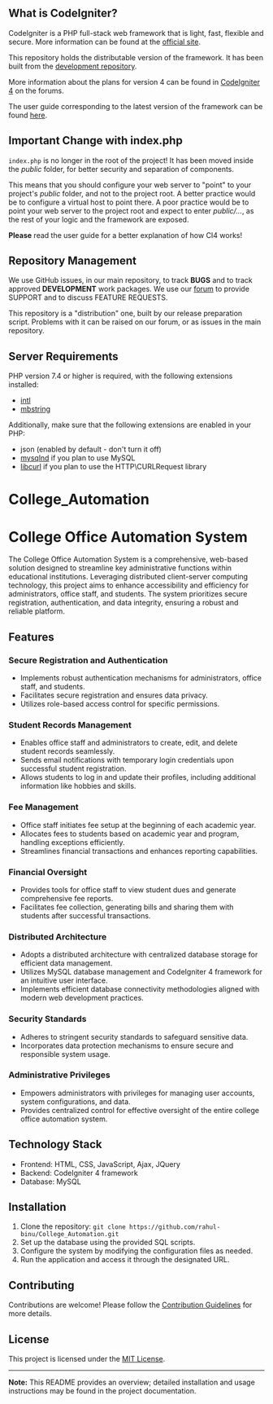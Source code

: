 ## What is CodeIgniter?

CodeIgniter is a PHP full-stack web framework that is light, fast, flexible and secure.
More information can be found at the [official site](https://codeigniter.com).

This repository holds the distributable version of the framework.
It has been built from the
[development repository](https://github.com/codeigniter4/CodeIgniter4).

More information about the plans for version 4 can be found in [CodeIgniter 4](https://forum.codeigniter.com/forumdisplay.php?fid=28) on the forums.

The user guide corresponding to the latest version of the framework can be found
[here](https://codeigniter4.github.io/userguide/).

## Important Change with index.php

`index.php` is no longer in the root of the project! It has been moved inside the *public* folder,
for better security and separation of components.

This means that you should configure your web server to "point" to your project's *public* folder, and
not to the project root. A better practice would be to configure a virtual host to point there. A poor practice would be to point your web server to the project root and expect to enter *public/...*, as the rest of your logic and the
framework are exposed.

**Please** read the user guide for a better explanation of how CI4 works!

## Repository Management

We use GitHub issues, in our main repository, to track **BUGS** and to track approved **DEVELOPMENT** work packages.
We use our [forum](http://forum.codeigniter.com) to provide SUPPORT and to discuss
FEATURE REQUESTS.

This repository is a "distribution" one, built by our release preparation script.
Problems with it can be raised on our forum, or as issues in the main repository.


## Server Requirements

PHP version 7.4 or higher is required, with the following extensions installed:

- [intl](http://php.net/manual/en/intl.requirements.php)
- [mbstring](http://php.net/manual/en/mbstring.installation.php)

Additionally, make sure that the following extensions are enabled in your PHP:

- json (enabled by default - don't turn it off)
- [mysqlnd](http://php.net/manual/en/mysqlnd.install.php) if you plan to use MySQL
- [libcurl](http://php.net/manual/en/curl.requirements.php) if you plan to use the HTTP\CURLRequest library
# College_Automation

# College Office Automation System

The College Office Automation System is a comprehensive, web-based solution designed to streamline key administrative functions within educational institutions. Leveraging distributed client-server computing technology, this project aims to enhance accessibility and efficiency for administrators, office staff, and students. The system prioritizes secure registration, authentication, and data integrity, ensuring a robust and reliable platform.

## Features

### Secure Registration and Authentication

- Implements robust authentication mechanisms for administrators, office staff, and students.
- Facilitates secure registration and ensures data privacy.
- Utilizes role-based access control for specific permissions.

### Student Records Management

- Enables office staff and administrators to create, edit, and delete student records seamlessly.
- Sends email notifications with temporary login credentials upon successful student registration.
- Allows students to log in and update their profiles, including additional information like hobbies and skills.

### Fee Management

- Office staff initiates fee setup at the beginning of each academic year.
- Allocates fees to students based on academic year and program, handling exceptions efficiently.
- Streamlines financial transactions and enhances reporting capabilities.

### Financial Oversight

- Provides tools for office staff to view student dues and generate comprehensive fee reports.
- Facilitates fee collection, generating bills and sharing them with students after successful transactions.

### Distributed Architecture

- Adopts a distributed architecture with centralized database storage for efficient data management.
- Utilizes MySQL database management and CodeIgniter 4 framework for an intuitive user interface.
- Implements efficient database connectivity methodologies aligned with modern web development practices.

### Security Standards

- Adheres to stringent security standards to safeguard sensitive data.
- Incorporates data protection mechanisms to ensure secure and responsible system usage.

### Administrative Privileges

- Empowers administrators with privileges for managing user accounts, system configurations, and data.
- Provides centralized control for effective oversight of the entire college office automation system.

## Technology Stack

- Frontend: HTML, CSS, JavaScript, Ajax, JQuery
- Backend: CodeIgniter 4 framework
- Database: MySQL

## Installation

1. Clone the repository: `git clone https://github.com/rahul-binu/College_Automation.git`
2. Set up the database using the provided SQL scripts.
3. Configure the system by modifying the configuration files as needed.
4. Run the application and access it through the designated URL.

## Contributing

Contributions are welcome! Please follow the [Contribution Guidelines](CONTRIBUTING.md) for more details.

## License

This project is licensed under the [MIT License](LICENSE).

---

**Note:** This README provides an overview; detailed installation and usage instructions may be found in the project documentation.
